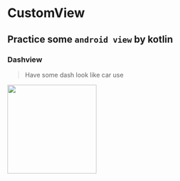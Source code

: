 # CustomView
## Practice some `android view` by kotlin 
### Dashview 
> Have some dash look like car use

<img src = "https://user-images.githubusercontent.com/45779049/155250512-32a1683d-49d4-4814-97e5-0a0a8ca50ebf.png" width="200px">



